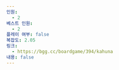 ```yaml
---
인원:
  - 2
베스트 인원:
  - 2
플레이 여부: false
복잡도: 2.05
링크:
  - https://bgg.cc/boardgame/394/kahuna
내용: false
---
```

